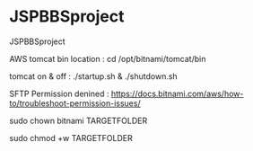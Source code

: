 # JSPBBSproject
JSPBBSproject

AWS tomcat bin location : cd /opt/bitnami/tomcat/bin

tomcat on & off : ./startup.sh & ./shutdown.sh


SFTP Permission denined : https://docs.bitnami.com/aws/how-to/troubleshoot-permission-issues/

sudo chown bitnami TARGETFOLDER

sudo chmod +w TARGETFOLDER
